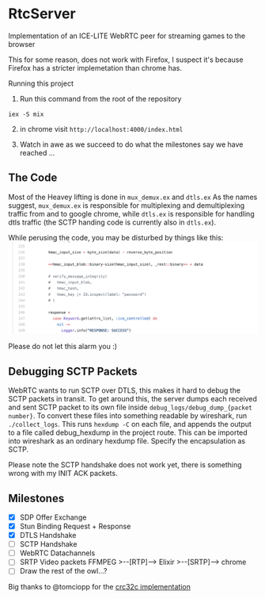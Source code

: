 # RtcServer

Implementation of an ICE-LITE WebRTC peer for streaming games to the browser

This for some reason, does not work with Firefox, I suspect it's because Firefox has a stricter implemetation than chrome has.

Running this project

1. Run this command from the root of the repository

```
iex -S mix
```

2. in chrome visit `http://localhost:4000/index.html`

3. Watch in awe as we succeed to do what the milestones say we have reached ...

## The Code

Most of the Heavey lifting is done in `mux_demux.ex` and `dtls.ex`
As the names suggest, `mux_demux.ex` is responsible for multiplexing and demultiplexing traffic from and to google chrome, while `dtls.ex` is responsible for handling dtls traffic (the SCTP handing code is currently also in `dtls.ex`).

While perusing the code, you may be disturbed by things like this:
![And other tasty nuggets ...](https://github.com/lilrooness/livecapture/blob/master/.readme_screenshots/screenshot_1.png)

Please do not let this alarm you :)

## Debugging SCTP Packets

WebRTC wants to run SCTP over DTLS, this makes it hard to debug the SCTP packets in transit.
To get around this, the server dumps each received and sent SCTP packet to its own file inside `debug_logs/debug_dump_{packet number}`.
To convert these files into something readable by wireshark, run `./collect_logs`. This runs `hexdump -C` on each file, and appends the output
to a file called debug_hexdump in the project route. This can be imported into wireshark as an ordinary hexdump file.
Specify the encapsulation as SCTP.

Please note the SCTP handshake does not work yet, there is something wrong with my INIT ACK packets.

## Milestones

- [x] SDP Offer Exchange
- [x] Stun Binding Request + Response
- [x] DTLS Handshake
- [ ] SCTP Handshake
- [ ] WebRTC Datachannels
- [ ] SRTP Video packets FFMPEG >--[RTP]--> Elixir >--[SRTP]--> chrome
- [ ] Draw the rest of the owl...?

Big thanks to @tomciopp for the [crc32c implementation](https://gist.github.com/tomciopp/2d174f3960b6386e86167268b1a9875d)
